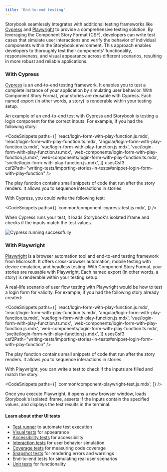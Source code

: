 ```yaml
---
title: 'End-to-end testing'
---
```


Storybook seamlessly integrates with additional testing frameworks like [Cypress](https://www.cypress.io/) and [Playwright](https://playwright.dev/) to provide a comprehensive testing solution. By leveraging the Component Story Format (CSF), developers can write test cases that simulate user interactions and verify the behavior of individual components within the Storybook environment. This approach enables developers to thoroughly test their components' functionality, responsiveness, and visual appearance across different scenarios, resulting in more robust and reliable applications.

### With Cypress

[Cypress](https://www.cypress.io/) is an end-to-end testing framework. It enables you to test a complete instance of your application by simulating user behavior. With Component Story Format, your stories are reusable with Cypress. Each named export (in other words, a story) is renderable within your testing setup.

An example of an end-to-end test with Cypress and Storybook is testing a login component for the correct inputs. For example, if you had the following story:

<CodeSnippets
paths={[
'react/login-form-with-play-function.js.mdx',
'react/login-form-with-play-function.ts.mdx',
'angular/login-form-with-play-function.ts.mdx',
'vue/login-form-with-play-function.js.mdx',
'vue/login-form-with-play-function.ts.mdx',
'web-components/login-form-with-play-function.js.mdx',
'web-components/login-form-with-play-function.ts.mdx',
'svelte/login-form-with-play-function.js.mdx',
]}
usesCsf3
csf2Path="writing-tests/importing-stories-in-tests#snippet-login-form-with-play-function"
/>

<Callout variant="info" icon="💡">

The play function contains small snippets of code that run after the story renders. It allows you to sequence interactions in stories.

</Callout>

With Cypress, you could write the following test:

<CodeSnippets
paths={[
'common/component-cypress-test.js.mdx',
]}
/>

When Cypress runs your test, it loads Storybook's isolated iframe and checks if the inputs match the test values.

![Cypress running successfully](./cypress-success-run-tests-optimized.png)

### With Playwright

[Playwright](https://playwright.dev/) is a browser automation tool and end-to-end testing framework from Microsoft. It offers cross-browser automation, mobile testing with device emulation, and headless testing. With Component Story Format, your stories are reusable with Playwright. Each named export (in other words, a story) is renderable within your testing setup.

A real-life scenario of user flow testing with Playwright would be how to test a login form for validity. For example, if you had the following story already created:

<CodeSnippets
paths={[
'react/login-form-with-play-function.js.mdx',
'react/login-form-with-play-function.ts.mdx',
'angular/login-form-with-play-function.ts.mdx',
'vue/login-form-with-play-function.js.mdx',
'vue/login-form-with-play-function.ts.mdx',
'web-components/login-form-with-play-function.js.mdx',
'web-components/login-form-with-play-function.ts.mdx',
'svelte/login-form-with-play-function.js.mdx',
]}
usesCsf3
csf2Path="writing-tests/importing-stories-in-tests#snippet-login-form-with-play-function"
/>

<Callout variant="info" icon="💡">

The play function contains small snippets of code that run after the story renders. It allows you to sequence interactions in stories.

</Callout>

With Playwright, you can write a test to check if the inputs are filled and match the story:

<CodeSnippets
paths={[
'common/component-playwright-test.js.mdx',
]}
/>

Once you execute Playwright, it opens a new browser window, loads Storybook's isolated iframe, asserts if the inputs contain the specified values, and displays the test results in the terminal.

#### Learn about other UI tests

- [Test runner](./test-runner.md) to automate test execution
- [Visual tests](./visual-testing.md) for appearance
- [Accessibility tests](./accessibility-testing.md) for accessibility
- [Interaction tests](./interaction-testing.md) for user behavior simulation
- [Coverage tests](./test-coverage.md) for measuring code coverage
- [Snapshot tests](./snapshot-testing.md) for rendering errors and warnings
- End-to-end tests for simulating real user scenarios
- [Unit tests](./stories-in-unit-tests.md) for functionality
